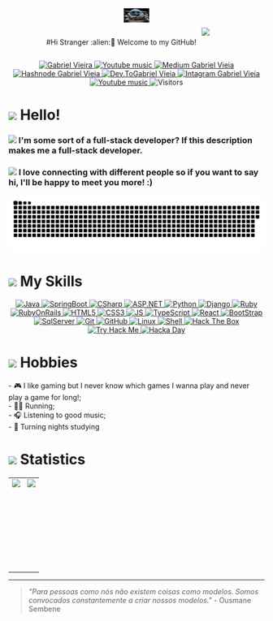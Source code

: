 <img src="https://raw.githubusercontent.com/hargun79/hargun79/master/Assets/hi.gif" style="width: 50px; display: block; margin-left:auto; margin-right:auto;">

<div style="display:flex; justify-content:center; margin: 10px;">

<p align="center" color="grey" size="14px" style=" margin-top: 20px" >#Hi Stranger :alien:🖖 Welcome to my GitHub!</p>
<img style="width: 50px;  margin-left: 10px;" src="https://wompampsupport.azureedge.net/fetchimage?siteId=7575&v=2&jpgQuality=100&width=700&url=https%3A%2F%2Fi.kym-cdn.com%2Fentries%2Ficons%2Ffacebook%2F000%2F021%2F807%2Fig9OoyenpxqdCQyABmOQBZDI0duHk2QZZmWg2Hxd4ro.jpg">
</div>


<p align="center">
    <a href="https://www.linkedin.com/in/bielvieira/">
        <img 
            height="22px"
            alt="Gabriel Vieira" 
            src="https://img.shields.io/badge/-Gabriel%20Vieira-%230077b5?style=flat-square&logo=linkedin">
    </a>
    <a href="https://stackoverflow.com/story/bielvieira">
        <img
            width="100"
            height="22px"
            alt="Youtube music" 
            src="https://img.shields.io/badge/Stack_Overflow-FE7A16?style=for-the-badge&logo=stack-overflow&logoColor=white">
    </a>
    <a href="https://gabriel-vieira.medium.com/">
        <img
            width="82"
            height="23px"
            alt="Medium Gabriel Vieia" 
            src="https://img.shields.io/badge/Medium-12100E?style=for-the-badge&logo=medium&logoColor=white">
    </a>
    <a href="https://hashnode.com/@gabrielvieira">
        <img
            width="89"
            alt="Hashnode Gabriel Vieia" 
            src="https://img.shields.io/badge/Hashnode-2962FF?style=for-the-badge&logo=hashnode&logoColor=white">
    </a>
    <a href="https://dev.to/bielvieir4">
        <img
            width="80"
            height="23px"
            alt="Dev.ToGabriel Vieia" 
            src="https://img.shields.io/badge/dev.to-0A0A0A?style=for-the-badge&logo=dev-dot-to&logoColor=white">
    </a>
    <a href="https://www.instagram.com/bielvieir4/">
        <img
            width="84"
            height="21px"
            alt="Intagram Gabriel Vieia" 
            src="https://img.shields.io/badge/Instagram-E4405F?style=for-the-badge&logo=instagram&logoColor=white">
    </a>
    <a href="https://open.spotify.com/user/gabrielvieira4102">
        <img
            width="75"
            alt="Youtube music" 
            src="https://img.shields.io/badge/Spotify-1ED760?&style=for-the-badge&logo=spotify&logoColor=white">
    </a>
    <a>
        <img width="91" height="22px" alt="Visitors" src="http://estruyf-github.azurewebsites.net/api/VisitorHit?user=gabrielvieira1&repo=gabrielvieira1&countColorcountColor"/>
    </a>
</p>

# <img src="https://raw.githubusercontent.com/alexnaiman/alexnaiman/master/resources/welcomeglitch.gif" width="50px" /> Hello!

### <img src="https://raw.githubusercontent.com/alexnaiman/alexnaiman/master/resources/bongocat.gif" width="30px" /> I'm some sort of a full-stack developer? If this description makes me a full-stack developer.

### <img src="https://media.giphy.com/media/LnQjpWaON8nhr21vNW/giphy.gif" width="30"> <b>I love connecting with different people</b> so if you want to say <b>hi, I'll be happy to meet you more!</b> :)


![Snake animation](assets/github-user-contribution.svg)


# <img src="https://raw.githubusercontent.com/alexnaiman/alexnaiman/master/resources/PusheenCompute.gif" width="60px" /> My Skills

<p align="center">
    <a href="https://docs.oracle.com/en/java/">
    <img alt="Java" src="https://img.shields.io/badge/Java-007396?style=for-the-badge&logo=java&logoColor=white"/>
    </a>
    <a href="https://docs.spring.io/spring-boot/docs/current/reference/htmlsingle/">
    <img alt="SpringBoot" src="https://img.shields.io/badge/SpringBoot-6DB33F?style=for-the-badge&logo=spring&logoColor=white"/>
    </a>
    <a href="https://docs.microsoft.com/pt-br/dotnet/csharp/">
    <img alt="CSharp" src="https://img.shields.io/badge/CSharp-4F0599?style=for-the-badge&logo=c-sharp&logoColor=white"/>
    </a>
    <a href="https://dotnet.microsoft.com/apps/aspnet">
    <img alt="ASP.NET" src="https://img.shields.io/badge/ASP.NET-0082c9?style=for-the-badge&logo=.net&logoColor=white"/>
    </a>
    <a href="https://www.python.org/">
    <img alt="Python" src="https://img.shields.io/badge/Python-14354C?style=for-the-badge&logo=python&logoColor=white"/>
    </a>
    <a href="https://www.djangoproject.com/">
    <img alt="Django" src="https://img.shields.io/badge/Django-092E20?style=for-the-badge&logo=django&logoColor=white"/>
    </a>
    <a href="https://www.ruby-lang.org/pt/">
    <img alt="Ruby" src="https://img.shields.io/badge/Ruby-CC342D?style=for-the-badge&logo=ruby&logoColor=white"/>
    </a>
    <a href="https://rubyonrails.org/">
    <img alt="RubyOnRails" src="https://img.shields.io/badge/Rubyonrails-CC0000?style=for-the-badge&logo=ruby-on-rails&logoColor=white"/>
    </a>
    <a href="https://developer.mozilla.org/en-US/docs/Web/HTML">
    <img alt="HTML5" src="https://img.shields.io/badge/HTML5-E34F26?style=for-the-badge&logo=html5&logoColor=white"/>
    </a>
    <a href="https://developer.mozilla.org/en-US/docs/Web/CSS">
    <img alt="CSS3" src="https://img.shields.io/badge/CSS3-1572B6?style=for-the-badge&logo=css3&logoColor=white"/>
    </a>
    <a href="https://www.javascript.com/">
    <img alt="JS" src="https://img.shields.io/badge/JavaScript-F7DF1E?style=for-the-badge&logo=javascript&logoColor=black"/>
    </a>
    <a href="https://www.typescriptlang.org/">
    <img alt="TypeScript" src="https://img.shields.io/badge/TypeScript-3178C6?style=for-the-badge&logo=typescript&logoColor=white"/>
    </a>
    <a href="https://reactjs.org/">
    <img alt="React" src="https://img.shields.io/badge/React-61DAFB?style=for-the-badge&logo=react&logoColor=black"/>
    </a>
    <a href="https://getbootstrap.com/">
    <img alt="BootStrap" src="https://img.shields.io/badge/Bootstrap-563D7C?style=for-the-badge&logo=bootstrap&logoColor=white"/>
    </a>
    <a href="https://www.microsoft.com/pt-br/sql-server/sql-server-2019">
    <img alt="SqlServer" src="https://img.shields.io/badge/SQLServer-00000F?style=for-the-badge&logo=microsoft-sql-server&logoColor=white"/>
    </a>
    <a href="https://git-scm.com/">
    <img alt="Git" src="https://img.shields.io/badge/Git-E95420?style=for-the-badge&logo=git&logoColor=white"/>
    </a>
    <a href="https://github.com/">
    <img alt="GitHub" src="https://img.shields.io/badge/GitHub-100000?style=for-the-badge&logo=github&logoColor=white"/>
    <a href="https://www.linuxfoundation.org/">
    <img alt="Linux" src="https://img.shields.io/badge/Linux-FCC624?style=for-the-badge&logo=linux&logoColor=black"/>
    </a>
    <a href="https://www.gnu.org/software/bash/">
    <img alt="Shell" src="https://img.shields.io/badge/Shell_Script-121011?style=for-the-badge&logo=gnu-bash&logoColor=white"/>
    </a>
    </a>
    <a href="https://www.hackthebox.eu/">
    <img alt="Hack The Box" src="https://img.shields.io/badge/HackTheBox-9FEF00?style=for-the-badge&logo=hack-the-box&logoColor=black"/>
    </a>
    <a href="https://tryhackme.com/">
    <img alt="Try Hack Me" src="https://img.shields.io/badge/TryHackMe-212C42?style=for-the-badge&logo=tryhackme&logoColor=white"/>
    </a>
    <a href="https://hackaday.com/">
    <img alt="Hacka Day" src="https://img.shields.io/badge/Hackaday-1A1A1A?style=for-the-badge&logo=hackaday&logoColor=white"/>
    </a>
</p>

# <img src="https://raw.githubusercontent.com/alexnaiman/alexnaiman/master/resources/pug_dance.gif" width="60px" /> Hobbies
<p > - 🎮 I like gaming but I never know which games I wanna play and never play a game for long!;
<br/> - 🏃‍♂️ Running;
<br/> - 🎧 Listening to good music;
<br/> - 🧟 Turning nights studying
</p>

# <img src="https://raw.githubusercontent.com/alexnaiman/alexnaiman/master/resources/cool_duck.gif" width="60px" /> Statistics

<center>
<table>
<tr>
    <td><img height="180em" align="left" src="https://github-readme-stats.vercel.app/api?username=gabrielvieira1&show_icons=true&theme=dracula&include_all_commits=true&count_private=true"/></td>
    <td><img height="180em" align="left" src="https://github-readme-stats.vercel.app/api/top-langs/?username=gabrielvieira1&layout=compact&langs_count=16&theme=dracula"/></td>
<tr>
</table>
</center>




---

> *"Para pessoas como nós não existem coisas como modelos. Somos convocados constantemente a criar nossos modelos."* - Ousmane Sembene

